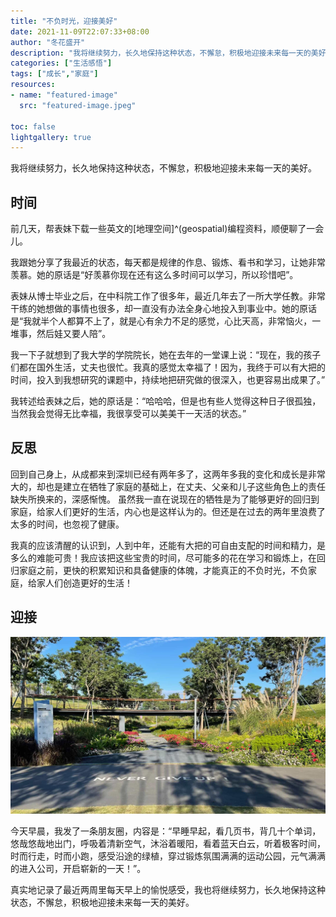 ```yaml
---
title: "不负时光，迎接美好"
date: 2021-11-09T22:07:33+08:00
author: "冬花盛开"
description: "我将继续努力，长久地保持这种状态，不懈怠，积极地迎接未来每一天的美好。"
categories: ["生活感悟"]
tags: ["成长","家庭"]
resources:
- name: "featured-image"
  src: "featured-image.jpeg"

toc: false
lightgallery: true
---
```


我将继续努力，长久地保持这种状态，不懈怠，积极地迎接未来每一天的美好。

<!--more-->

## 时间

前几天，帮表妹下载一些英文的[地理空间]^(geospatial)编程资料，顺便聊了一会儿。

我跟她分享了我最近的状态，每天都是规律的作息、锻炼、看书和学习，让她非常羡慕。她的原话是“好羡慕你现在还有这么多时间可以学习，所以珍惜吧”。

表妹从博士毕业之后，在中科院工作了很多年，最近几年去了一所大学任教。非常干练的她想做的事情也很多，却一直没有办法全身心地投入到事业中。她的原话是“我就半个人都算不上了，就是心有余力不足的感觉，心比天高，非常恼火，一堆事，然后娃又要人陪”。

我一下子就想到了我大学的学院院长，她在去年的一堂课上说：“现在，我的孩子们都在国外生活，丈夫也很忙。我真的感觉太幸福了！因为，我终于可以有大把的时间，投入到我想研究的课题中，持续地把研究做的很深入，也更容易出成果了。”

我转述给表妹之后，她的原话是：“哈哈哈，但是也有些人觉得这种日子很孤独，当然我会觉得无比幸福，我很享受可以美美干一天活的状态。”

## 反思

回到自己身上，从成都来到深圳已经有两年多了，这两年多我的变化和成长是非常大的，却也是建立在牺牲了家庭的基础上，在丈夫、父亲和儿子这些角色上的责任缺失所换来的，深感惭愧。
虽然我一直在说现在的牺牲是为了能够更好的回归到家庭，给家人们更好的生活，内心也是这样认为的。但还是在过去的两年里浪费了太多的时间，也忽视了健康。

我真的应该清醒的认识到，人到中年，还能有大把的可自由支配的时间和精力，是多么的难能可贵！我应该把这些宝贵的时间，尽可能多的花在学习和锻炼上，在回归家庭之前，更快的积累知识和具备健康的体魄，才能真正的不负时光，不负家庭，给家人们创造更好的生活！

## 迎接

![sport_park](sport_park.jpeg)

今天早晨，我发了一条朋友圈，内容是：“早睡早起，看几页书，背几十个单词，悠哉悠哉地出门，呼吸着清新空气，沐浴着暖阳，看着蓝天白云，听着极客时间，时而行走，时而小跑，感受沿途的绿植，穿过锻炼氛围满满的运动公园，元气满满的进入公司，开启崭新的一天！”。

真实地记录了最近两周里每天早上的愉悦感受，我也将继续努力，长久地保持这种状态，不懈怠，积极地迎接未来每一天的美好。
